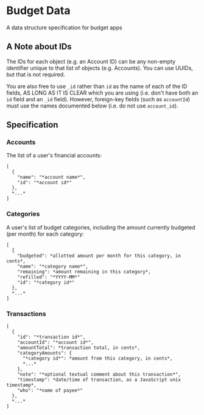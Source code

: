# Budget Data
A data structure specification for budget apps

## A Note about IDs

The IDs for each object (e.g. an Account ID) can be any non-empty identifier
unique to that list of objects (e.g. Accounts). You can use UUIDs, but that is
not required.

You are also free to use `_id` rather than `id` as the name of each of the ID
fields, AS LONG AS IT IS CLEAR which you are using (i.e. don't have both an `id`
field and an `_id` field). However, foreign-key fields (such as `accountId`)
must use the names documented below (i.e. do not use `account_id`).

## Specification

### Accounts

The list of a user's financial accounts:

    [
      {
        "name": "*account name*",
        "id": "*account id*"
      },
      *...*
    ]

### Categories

A user's list of budget categories, including the amount currently budgeted (per
month) for each category:

    [
      {
        "budgeted": *allotted amount per month for this category, in cents*,
        "name": "*category name*",
        "remaining": *amount remaining in this category*,
        "refilled": "*YYYY-MM*"
        "id": "*category id*"
      },
      *...*
    ]

### Transactions

    [
      {
        "id": "*transaction id*",
        "accountId": "*account id*",
        "amountTotal": *transaction total, in cents*,
        "categoryAmounts": {
          "*category id*": *amount from this category, in cents*,
          *...*
        },
        "note": "*optional textual comment about this transaction*",
        "timestamp": *date/time of transaction, as a JavaScript unix timestamp*,
        "who": "*name of payee*"
      },
      *...*
    ]
